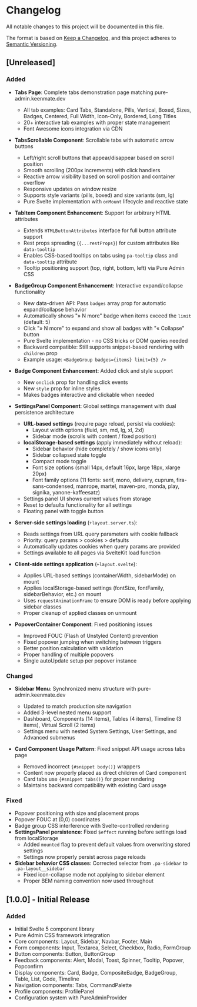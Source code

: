 # Changelog

All notable changes to this project will be documented in this file.

The format is based on [Keep a Changelog](https://keepachangelog.com/en/1.0.0/),
and this project adheres to [Semantic Versioning](https://semver.org/spec/v2.0.0.html).

## [Unreleased]

### Added
- **Tabs Page**: Complete tabs demonstration page matching pure-admin.keenmate.dev
  - All tab examples: Card Tabs, Standalone, Pills, Vertical, Boxed, Sizes, Badges, Centered, Full Width, Icon-Only, Bordered, Long Titles
  - 20+ interactive tab examples with proper state management
  - Font Awesome icons integration via CDN

- **TabsScrollable Component**: Scrollable tabs with automatic arrow buttons
  - Left/right scroll buttons that appear/disappear based on scroll position
  - Smooth scrolling (200px increments) with click handlers
  - Reactive arrow visibility based on scroll position and container overflow
  - Responsive updates on window resize
  - Supports style variants (pills, boxed) and size variants (sm, lg)
  - Pure Svelte implementation with `onMount` lifecycle and reactive state

- **TabItem Component Enhancement**: Support for arbitrary HTML attributes
  - Extends `HTMLButtonAttributes` interface for full button attribute support
  - Rest props spreading (`{...restProps}`) for custom attributes like `data-tooltip`
  - Enables CSS-based tooltips on tabs using `pa-tooltip` class and `data-tooltip` attribute
  - Tooltip positioning support (top, right, bottom, left) via Pure Admin CSS

- **BadgeGroup Component Enhancement**: Interactive expand/collapse functionality
  - New data-driven API: Pass `badges` array prop for automatic expand/collapse behavior
  - Automatically shows "» N more" badge when items exceed the `limit` (default: 5)
  - Click "» N more" to expand and show all badges with "« Collapse" button
  - Pure Svelte implementation - no CSS tricks or DOM queries needed
  - Backward compatible: Still supports snippet-based rendering with `children` prop
  - Example usage: `<BadgeGroup badges={items} limit={5} />`

- **Badge Component Enhancement**: Added click and style support
  - New `onclick` prop for handling click events
  - New `style` prop for inline styles
  - Makes badges interactive and clickable when needed

- **SettingsPanel Component**: Global settings management with dual persistence architecture
  - **URL-based settings** (require page reload, persist via cookies):
    - Layout width options (fluid, sm, md, lg, xl, 2xl)
    - Sidebar mode (scrolls with content / fixed position)
  - **localStorage-based settings** (apply immediately without reload):
    - Sidebar behavior (hide completely / show icons only)
    - Sidebar collapsed state toggle
    - Compact mode toggle
    - Font size options (small 14px, default 16px, large 18px, xlarge 20px)
    - Font family options (11 fonts: serif, mono, delivery, cuprum, fira-sans-condensed, manrope, martel, maven-pro, monda, play, signika, yanone-kaffeesatz)
  - Settings panel UI shows current values from storage
  - Reset to defaults functionality for all settings
  - Floating panel with toggle button

- **Server-side settings loading** (`+layout.server.ts`):
  - Reads settings from URL query parameters with cookie fallback
  - Priority: query params > cookies > defaults
  - Automatically updates cookies when query params are provided
  - Settings available to all pages via SvelteKit load function

- **Client-side settings application** (`+layout.svelte`):
  - Applies URL-based settings (containerWidth, sidebarMode) on mount
  - Applies localStorage-based settings (fontSize, fontFamily, sidebarBehavior, etc.) on mount
  - Uses `requestAnimationFrame` to ensure DOM is ready before applying sidebar classes
  - Proper cleanup of applied classes on unmount

- **PopoverContainer Component**: Fixed positioning issues
  - Improved FOUC (Flash of Unstyled Content) prevention
  - Fixed popover jumping when switching between triggers
  - Better position calculation with validation
  - Proper handling of multiple popovers
  - Single autoUpdate setup per popover instance

### Changed
- **Sidebar Menu**: Synchronized menu structure with pure-admin.keenmate.dev
  - Updated to match production site navigation
  - Added 3-level nested menu support
  - Dashboard, Components (14 items), Tables (4 items), Timeline (3 items), Virtual Scroll (2 items)
  - Settings menu with nested System Settings, User Settings, and Advanced submenus

- **Card Component Usage Pattern**: Fixed snippet API usage across tabs page
  - Removed incorrect `{#snippet body()}` wrappers
  - Content now properly placed as direct children of Card component
  - Card tabs use `{#snippet tabs()}` for proper rendering
  - Maintains backward compatibility with existing Card usage

### Fixed
- Popover positioning with size and placement props
- Popover FOUC at (0,0) coordinates
- Badge group CSS interference with Svelte-controlled rendering
- **SettingsPanel persistence**: Fixed `$effect` running before settings load from localStorage
  - Added `mounted` flag to prevent default values from overwriting stored settings
  - Settings now properly persist across page reloads
- **Sidebar behavior CSS classes**: Corrected selector from `.pa-sidebar` to `.pa-layout__sidebar`
  - Fixed icon-collapse mode not applying to sidebar element
  - Proper BEM naming convention now used throughout

## [1.0.0] - Initial Release

### Added
- Initial Svelte 5 component library
- Pure Admin CSS framework integration
- Core components: Layout, Sidebar, Navbar, Footer, Main
- Form components: Input, Textarea, Select, Checkbox, Radio, FormGroup
- Button components: Button, ButtonGroup
- Feedback components: Alert, Modal, Toast, Spinner, Tooltip, Popover, Popconfirm
- Display components: Card, Badge, CompositeBadge, BadgeGroup, Table, List, Code, Timeline
- Navigation components: Tabs, CommandPalette
- Profile components: ProfilePanel
- Configuration system with PureAdminProvider
